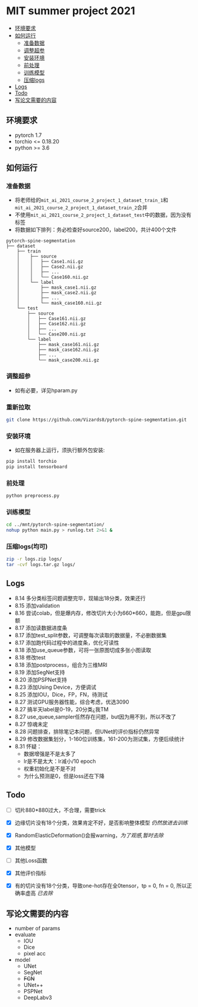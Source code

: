# MIT summer project 2021


* [环境要求](#环境要求)
* [如何运行](#如何运行)
    * [准备数据](#准备数据)
    * [调整超参](#调整超参)
    * [安装环境](#安装环境)
    * [前处理](#前处理)
    * [训练模型](#训练模型)
    * [压缩logs](#压缩logs)
* [Logs](#Logs)
* [Todo](#Todo)
* [写论文需要的内容](#写论文需要的内容)


## 环境要求
* pytorch 1.7
* torchio <= 0.18.20
* python >= 3.6


## 如何运行
### 准备数据
* 将老师给的`mit_ai_2021_course_2_project_1_dataset_train_1`和`mit_ai_2021_course_2_project_1_dataset_train_2`合并
* 不使用`mit_ai_2021_course_2_project_1_dataset_test`中的数据，因为没有标签
* 将数据如下排列：务必检查好source200，label200，共计400个文件
```
pytorch-spine-segmentation
├── dataset
    ├── train
    │    ├── source
    │    │   ├── Case1.nii.gz
    │    │   ├── Case2.nii.gz
    │    │   ├── ...
    │    │   └── Case160.nii.gz
    │    └── label
    │        ├── mask_case1.nii.gz
    │        ├── mask_case2.nii.gz
    │        ├── ...
    │        └── mask_case160.nii.gz
    └── test
        ├── source
        │   ├── Case161.nii.gz
        │   ├── Case162.nii.gz
        │   ├── ...
        │   └── Case200.nii.gz
        └── label
            ├── mask_case161.nii.gz
            ├── mask_case162.nii.gz
            ├── ...
            └── mask_case200.nii.gz
```

### 调整超参
* 如有必要，详见hparam.py

### 重新拉取
```bash
git clone https://github.com/Vizards8/pytorch-spine-segmentation.git
```

### 安装环境
* 如在服务器上运行，须执行额外包安装:
```bash
pip install torchio
pip install tensorboard
```

### 前处理
```bash
python preprocess.py
```

### 训练模型
```bash
cd ../mnt/pytorch-spine-segmentation/
nohup python main.py > runlog.txt 2>&1 &
```

### 压缩logs(均可)
```bash
zip -r logs.zip logs/
tar -cvf logs.tar.gz logs/
```

## Logs
* 8.14 多分类标签问题调整完毕，现输出18分类，效果还行
* 8.15 添加validation
* 8.16 尝试colab，但是爆内存，修改切片大小为660*660，能跑，但是gpu限额
* 8.17 添加读数据进度条
* 8.17 添加test_split参数，可调整每次读取的数据量，不必删数据集
* 8.17 添加跑代码过程中的进度条，优化可读性
* 8.18 添加use_queue参数，可将一张原图切成多张小图读取
* 8.18 修改test
* 8.18 添加postprocess，组合为三维MRI
* 8.19 添加SegNet支持
* 8.20 添加PSPNet支持
* 8.23 添加Using Device，方便调试
* 8.25 添加IOU，Dice，FP，FN，待测试
* 8.27 测试GPU服务器性能，综合考虑，优选3090
* 8.27 搞半天label是0-19，20分类¿我TM
* 8.27 use_queue,sampler任然存在问题，but因为用不到，所以不改了
* 8.27 惊魂未定
* 8.28 问题排查，排除笔记本问题，但UNet的评价指标仍然异常
* 8.29 修改数据集划分，1-160位训练集，161-200为测试集，方便后续统计
* 8.31 怀疑：
    * 数据增强是不是太多了
    * lr是不是太大：lr减小/10 epoch
    * 权重初始化是不是不对
    * 为什么预测是0，但是loss还在下降


## Todo
- [ ] 切片880*880过大，不合理，需要trick
- [x] 边缘切片没有18个分类，效果肯定不好，是否影响整体模型 *仍然放进去训练*
- [x] RandomElasticDeformation()会报warning，*为了观感,暂时去除*
- [x] 其他模型
- [ ] 其他Loss函数
- [x] 其他评价指标
- [x] 有的切片没有18个分类，导致one-hot存在全0tensor，tp = 0, fn = 0, 所以正确率虚高 *已去除*


## 写论文需要的内容
* number of params
* evaluate
    * IOU
    * Dice
    * pixel acc
* model
    * UNet
    * SegNet
    * ~~FCN~~
    * UNet++
    * PSPNet
    * DeepLabv3
